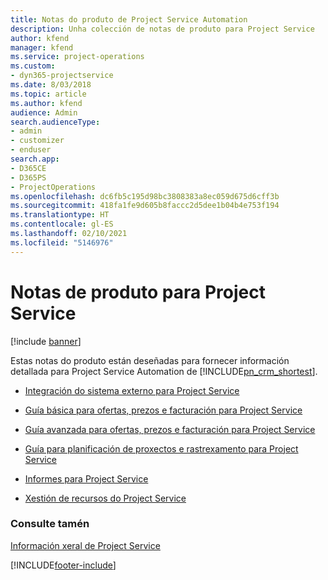 ```yaml
---
title: Notas do produto de Project Service Automation
description: Unha colección de notas de produto para Project Service
author: kfend
manager: kfend
ms.service: project-operations
ms.custom:
- dyn365-projectservice
ms.date: 8/03/2018
ms.topic: article
ms.author: kfend
audience: Admin
search.audienceType:
- admin
- customizer
- enduser
search.app:
- D365CE
- D365PS
- ProjectOperations
ms.openlocfilehash: dc6fb5c195d98bc3808383a8ec059d675d6cff3b
ms.sourcegitcommit: 418fa1fe9d605b8faccc2d5dee1b04b4e753f194
ms.translationtype: HT
ms.contentlocale: gl-ES
ms.lasthandoff: 02/10/2021
ms.locfileid: "5146976"
---
```

# <a name="white-papers-for-project-service"></a>Notas de produto para Project Service

[!include [banner](../includes/psa-now-project-operations.md)]

Estas notas do produto están deseñadas para fornecer información detallada para Project Service Automation de [!INCLUDE[pn_crm_shortest](../includes/pn-crm-shortest.md)].

-   [Integración do sistema externo para Project Service](https://go.microsoft.com/fwlink/?LinkId=825445)

-   [Guía básica para ofertas, prezos e facturación para Project Service](https://go.microsoft.com/fwlink/?LinkId=825241)

-   [Guía avanzada para ofertas, prezos e facturación para Project Service](https://go.microsoft.com/fwlink/?LinkId=825242)

-   [Guía para planificación de proxectos e rastrexamento para Project Service](https://go.microsoft.com/fwlink/?LinkId=825243)

-   [Informes para Project Service](https://go.microsoft.com/fwlink/?LinkId=825446)

-   [Xestión de recursos do Project Service](https://go.microsoft.com/fwlink/?LinkId=825244)

### <a name="see-also"></a>Consulte tamén
 [Información xeral de Project Service](../psa/overview.md)


[!INCLUDE[footer-include](../includes/footer-banner.md)]